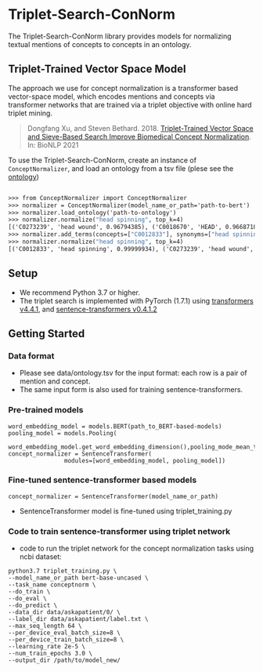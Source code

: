 # Triplet-Search-ConNorm
The Triplet-Search-ConNorm library provides models for normalizing textual mentions of concepts to concepts in an ontology.

## Triplet-Trained Vector Space Model
The approach we use for concept normalization is a transformer based vector-space model, which encodes mentions and concepts via transformer networks that are trained via a triplet objective with online hard triplet mining.

> Dongfang Xu, and Steven Bethard. 2018.
> [Triplet-Trained Vector Space and Sieve-Based Search Improve Biomedical Concept Normalization]().
> In: BioNLP 2021

To use the Triplet-Search-ConNorm, create an instance of `ConceptNormalizer`, and load an ontology from a tsv file (plese see the [ontology]())

```python3.8

>>> from ConceptNormalizer import ConceptNormalizer
>>> normalizer = ConceptNormalizer(model_name_or_path='path-to-bert')
>>> normalizer.load_ontology('path-to-ontology')
>>> normalizer.normalize("head spinning", top_k=4)
[('C0273239', 'head wound', 0.96794385), ('C0018670', 'HEAD', 0.96687186), ('C0018670', 'head', 0.96687186), ('C0230420', 'legs', 0.96390116)]
>>> normalizer.add_terms(concepts=["C0012833"], synonyms=["head spinning"])
>>> normalizer.normalize("head spinning", top_k=4)
[('C0012833', 'head spinning', 0.99999934), ('C0273239', 'head wound', 0.96794385), ('C0018670', 'HEAD', 0.96687186), ('C0018670', 'head', 0.96687186)]
```



## Setup
* We recommend Python 3.7 or higher.
* The triplet search is implemented with PyTorch (1.7.1) using [transformers v4.4.1](https://github.com/huggingface/transformers), and [sentence-transformers v0.4.1.2](https://github.com/UKPLab/sentence-transformers)

## Getting Started

### Data format
 * Please see data/ontology.tsv for the input format: each row is a pair of mention and concept.
 * The same input form is also used for training sentence-transformers.

### Pre-trained models
```
word_embedding_model = models.BERT(path_to_BERT-based-models)
pooling_model = models.Pooling(
                word_embedding_model.get_word_embedding_dimension(),pooling_mode_mean_tokens=True)
concept_normalizer = SentenceTransformer(
                modules=[word_embedding_model, pooling_model])
```

### Fine-tuned sentence-transformer based models
```
concept_normalizer = SentenceTransformer(model_name_or_path)
```
 * SentenceTransformer model is fine-tuned using triplet_training.py

  ### Code to train sentence-transformer using triplet network
* code to run the triplet network for the concept normalization tasks using ncbi dataset:
```
python3.7 triplet_training.py \
--model_name_or_path bert-base-uncased \
--task_name conceptnorm \
--do_train \
--do_eval \
--do_predict \
--data_dir data/askapatient/0/ \
--label_dir data/askapatient/label.txt \
--max_seq_length 64 \
--per_device_eval_batch_size=8 \
--per_device_train_batch_size=8 \
--learning_rate 2e-5 \
--num_train_epochs 3.0 \
--output_dir /path/to/model_new/
```